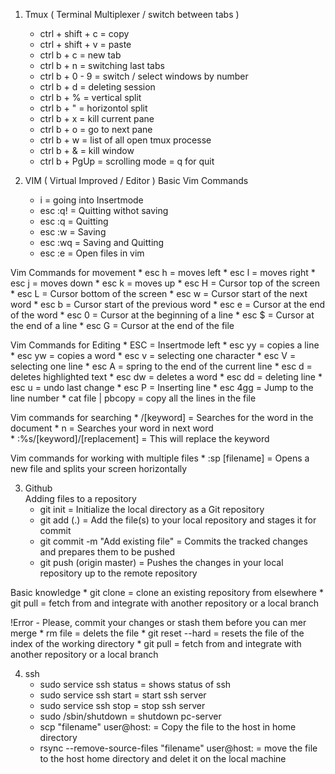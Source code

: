 1. Tmux ( Terminal Multiplexer / switch between tabs  )
	* ctrl + shift + c = copy
	* ctrl + shift + v = paste 
	* ctrl b + c = new tab
	* ctrl b + n = switching last tabs
	* ctrl b + 0 - 9 = switch / select windows by number 
	* ctrl b + d = deleting session 
	* ctrl b + % = vertical split
	* ctrl b + " = horizontol split
	* ctrl b + x = kill current pane 
	* ctrl b + o = go to next pane
	* ctrl b + w = list of all open tmux processe
	* ctrl b + & = kill window 
	* ctrl b + PgUp = scrolling mode = q for quit 

2. VIM ( Virtual Improved / Editor )
Basic Vim Commands
	* i       = going into Insertmode
	* esc :q! = Quitting withot saving
	* esc :q  = Quitting 
	* esc :w  = Saving 
	* esc :wq = Saving and Quitting
	* esc :e  = Open files in vim 

Vim Commands for movement 
	* esc h = moves left 
	* esc l = moves right 
	* esc j = moves down 
	* esc k = moves up 
	* esc H = Cursor top of the screen 
	* esc L = Cursor bottom of the screen
	* esc w = Cursor start of the next word
	* esc b = Cursor start of the previous word
	* esc e = Cursor at the end of the word 
	* esc 0 = Cursor at the beginning of a line 
	* esc $ = Cursor at the end of a line 
	* esc G = Cursor at the end of the file 

Vim Commands for Editing
	* ESC     = Insertmode left
	* esc yy  = copies a line
	* esc yw  = copies a word 
	* esc v   = selecting one character 
	* esc V   = selecting one line
	* esc A   = spring to the end of the current line 
	* esc d   = deletes highlighted text
	* esc dw  = deletes a word
	* esc dd  = deleting line 
	* esc u   = undo last change
	* esc P   = Inserting line 
	* esc 4gg = Jump to the line number
	* cat file | pbcopy = copy all the lines in the file 

Vim commands for searching 
	* /[keyword] = Searches for the word in the document
	* n          = Searches your word in next word  
	* :%s/[keyword]/[replacement] = This will replace the keyword

Vim commands for working with multiple files
	* :sp [filename] = Opens a new file and splits your screen horizontally

3. Github  
Adding files to a repository
	* git init = Initialize the local directory as a Git repository
	* git add (.) = Add the file(s) to your local repository and stages it for commit
	* git commit -m "Add existing file" = Commits the tracked changes and prepares them to be pushed
	* git push (origin master) = Pushes the changes in your local repository up to the remote repository 

Basic knowledge 
	* git clone = clone an existing repository from elsewhere
	* git pull = fetch from and integrate with another repository or a local branch 

!Error - Please, commit your changes or stash them before you can mer merge
	* rm file = delets the file 
	* git reset --hard = resets the file of the index of the working directory 
	* git pull = fetch from and integrate with another repository or a local branch


4. ssh 
	* sudo service ssh status = shows status of ssh
	* sudo service ssh start = start ssh server
	* sudo service ssh stop = stop ssh server
	* sudo /sbin/shutdown = shutdown pc-server 
	* scp "filename" user@host: = Copy the file to the host in home directory
	* rsync --remove-source-files "filename" user@host: = move the file to the host home directory and delet it on the local machine

